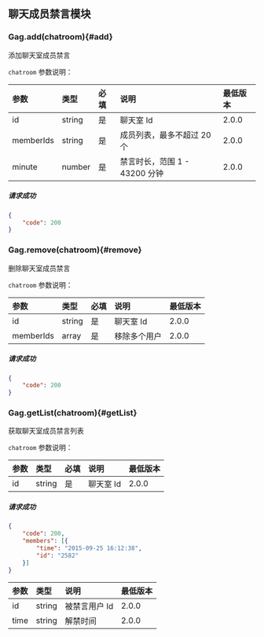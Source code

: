 ## 聊天成员禁言模块

### Gag.add(chatroom){#add}

添加聊天室成员禁言

`chatroom` 参数说明：

| 参数   	 |	类型		| 必填	| 说明 							|最低版本		|
| :----------|:--------	|:-----	|:------------------------------|:-------- |
|	id		 |	string	|	是 	| 聊天室 Id				| 2.0.0 |
|	memberIds|	string	|	是 	| 成员列表，最多不超过 20 个				| 2.0.0 |
|	minute |	number	|	是 	| 禁言时长，范围 1 - 43200 分钟| 2.0.0 |

##### 请求成功

```json
{
    "code": 200
}
```

### Gag.remove(chatroom){#remove}

删除聊天室成员禁言

`chatroom` 参数说明：

| 参数   	 |	类型		| 必填	| 说明 							|最低版本		|
| :----------|:--------	|:-----	|:------------------------------|:-------- |
|	id		 |	string	|	是 	| 聊天室 Id				| 2.0.0 |
|	memberIds|	array	|	是 	| 移除多个用户 | 2.0.0 |

##### 请求成功

```json
{
    "code": 200
}
```
### Gag.getList(chatroom){#getList}

获取聊天室成员禁言列表

`chatroom` 参数说明：

| 参数   	 |	类型		| 必填	| 说明 							|最低版本		|
| :----------|:--------	|:-----	|:------------------------------|:-------- |
|	id		 |	string	|	是 	| 聊天室 Id						| 2.0.0 |

##### 请求成功

```json
{
	"code": 200,
	"members": [{
		"time": "2015-09-25 16:12:38",
		"id": "2582"
	}]
}
```
| 参数   	 |	类型		| 说明 							|最低版本		|
| :----------|:--------	|:------------------------------|:-------- |
|	id 		 |	string	| 被禁言用户 Id				| 2.0.0|
|	time	 |	string	| 解禁时间						| 2.0.0 |
 

